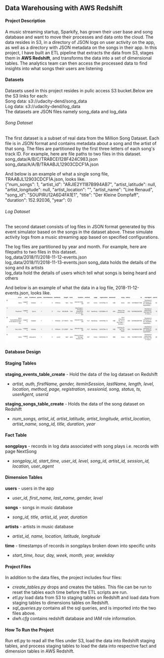 ## Data Warehousing with AWS Redshift


#### Project Description
A music streaming startup, Sparkify, has grown their user base and song database and want to move their processes and data onto the cloud.
The data resides in S3, in a directory of JSON logs on user activity on the app, as well as a directory with JSON metadata on the songs in their app.
In this project, I have built an ETL pipeline that extracts the data from S3, stages them in **AWS Redshift**, and transforms the data into a set of dimensional tables.
The analytics team can then access the processed data to find insights into what songs their users are listening


#### Datasets
Datasets used in this project resides in pulic access S3 bucket.Below are the S3 links for each:\
      Song data: s3://udacity-dend/song_data\
      Log data: s3://udacity-dend/log_data\
The datasets are JSON files namely song_data and log_data

###### Song Dataset
The first dataset is a subset of real data from the Million Song Dataset. Each file is in JSON format and contains metadata about a song and the artist of that song. The files are partitioned by the first three letters of each song's track ID. For example, here are file paths to two files in this dataset.\
song_data/A/B/C/TRABCEI128F424C983.json\
song_data/A/A/B/TRAABJL12903CDCF1A.json

And below is an example of what a single song file, TRAABJL12903CDCF1A.json, looks like.\
{"num_songs": 1, "artist_id": "ARJIE2Y1187B994AB7", "artist_latitude": null, "artist_longitude": null, "artist_location": "", "artist_name": "Line Renaud", "song_id": "SOUPIRU12A6D4FA1E1", "title": "Der Kleine Dompfaff", "duration": 152.92036, "year": 0}

###### Log Dataset
The second dataset consists of log files in JSON format generated by this event simulator based on the songs in the dataset above. These simulate activity logs from a music streaming app based on specified configurations.

The log files are partitioned by year and month. For example, here are filepaths to two files in this dataset.\
log_data/2018/11/2018-11-12-events.json\
log_data/2018/11/2018-11-13-events.json
song_data holds the details of the song and its artists\
log_data hold the details of users which tell what songs is being heard and others

And below is an example of what the data in a log file, 2018-11-12-events.json, looks like.
![alt text](https://github.com/rumijha/data-modeling-with-postgres/blob/main/log-data.png)


#### Database Design

#### Staging Tables
**staging_events_table_create** - Hold the data of the log dataset on Redshift
* *artist, auth, firstName, gender, iteminSession, lastName, length, level, location, method, page, registration, sessionid, song, status, ts, userAgent, userid*

**staging_songs_table_create** - Holds the data of the song dataset on Redshift
* *num_songs, artist_id, artist_latitude, artist_longitude, artist_location, artist_name, song_id, title, duration, year*

#### Fact Table
**songplays** - records in log data associated with song plays i.e. records with page NextSong
* *songplay_id, start_time, user_id, level, song_id, artist_id, session_id, location, user_agent*

#### Dimension Tables
**users** - users in the app
* *user_id, first_name, last_name, gender, level*

**songs** - songs in music database
* *song_id, title, artist_id, year, duration*

**artists** - artists in music database
* *artist_id, name, location, latitude, longitude*

**time** - timestamps of records in songplays broken down into specific units
* *start_time, hour, day, week, month, year, weekday*


#### Project Files
In addition to the data files, the project includes four files:
* *create_tables.py* drops and creates the tables. This file can be run to reset the tables each time before the ETL scripts are run.
* *etl.py* load data from S3 to staging tables on Redshift and load data from staging tables to dimensions tables on Redshift.
* *sql_queries.py* contains all the sql queries, and is imported into the two files above.
* *dwh.cfg* contains redshift database and IAM role information.


#### How To Run the Project
Run etl.py to read all the files under S3, load the data into Redshift staging tables, and process staging tables to load the data into respective fact and dimension tables in AWS Redshift.

